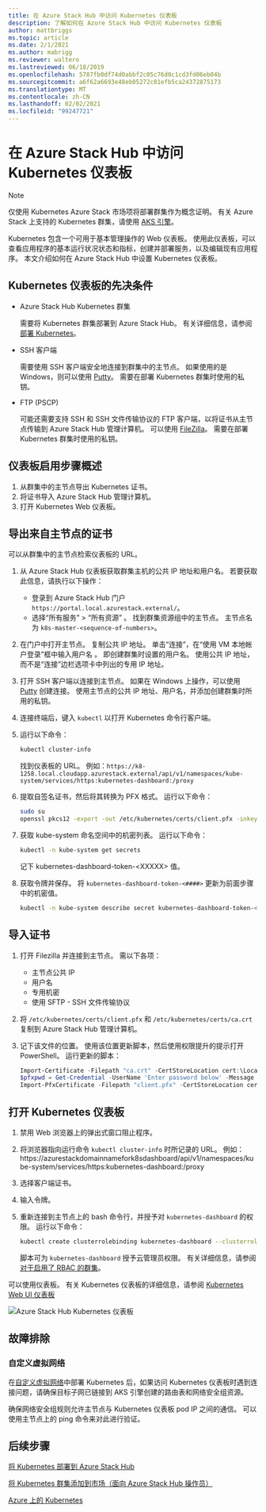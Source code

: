 ```yaml
---
title: 在 Azure Stack Hub 中访问 Kubernetes 仪表板
description: 了解如何在 Azure Stack Hub 中访问 Kubernetes 仪表板
author: mattbriggs
ms.topic: article
ms.date: 2/1/2021
ms.author: mabrigg
ms.reviewer: waltero
ms.lastreviewed: 06/18/2019
ms.openlocfilehash: 5787fb0df74d0abbf2c05c76d0c1cd3fd06eb04b
ms.sourcegitcommit: a6f62a6693e48eb05272c01efb5ca24372875173
ms.translationtype: MT
ms.contentlocale: zh-CN
ms.lasthandoff: 02/02/2021
ms.locfileid: "99247721"
---
```

# <a name="access-the-kubernetes-dashboard-in-azure-stack-hub"></a>在 Azure Stack Hub 中访问 Kubernetes 仪表板 

> [!NOTE]   
> 仅使用 Kubernetes Azure Stack 市场项将部署群集作为概念证明。 有关 Azure Stack 上支持的 Kubernetes 群集，请使用 [AKS 引擎](azure-stack-kubernetes-aks-engine-overview.md)。

Kubernetes 包含一个可用于基本管理操作的 Web 仪表板。 使用此仪表板，可以查看应用程序的基本运行状况状态和指标，创建并部署服务，以及编辑现有应用程序。 本文介绍如何在 Azure Stack Hub 中设置 Kubernetes 仪表板。

## <a name="prerequisites-for-kubernetes-dashboard"></a>Kubernetes 仪表板的先决条件

* Azure Stack Hub Kubernetes 群集

    需要将 Kubernetes 群集部署到 Azure Stack Hub。 有关详细信息，请参阅[部署 Kubernetes](azure-stack-solution-template-kubernetes-deploy.md)。

* SSH 客户端

    需要使用 SSH 客户端安全地连接到群集中的主节点。 如果使用的是 Windows，则可以使用 [Putty](https://www.ssh.com/ssh/putty/download)。 需要在部署 Kubernetes 群集时使用的私钥。

* FTP (PSCP)

    可能还需要支持 SSH 和 SSH 文件传输协议的 FTP 客户端，以将证书从主节点传输到 Azure Stack Hub 管理计算机。 可以使用 [FileZilla](https://filezilla-project.org/download.php?type=client)。 需要在部署 Kubernetes 群集时使用的私钥。

## <a name="overview-of-steps-to-enable-dashboard"></a>仪表板启用步骤概述

1.  从群集中的主节点导出 Kubernetes 证书。 
2.  将证书导入 Azure Stack Hub 管理计算机。
2.  打开 Kubernetes Web 仪表板。 

## <a name="export-certificate-from-the-master"></a>导出来自主节点的证书 

可以从群集中的主节点检索仪表板的 URL。

1. 从 Azure Stack Hub 仪表板获取群集主机的公共 IP 地址和用户名。 若要获取此信息，请执行以下操作：

    - 登录到 Azure Stack Hub 门户 `https://portal.local.azurestack.external/`。
    - 选择“所有服务” > “所有资源” 。 找到群集资源组中的主节点。 主节点名为 `k8s-master-<sequence-of-numbers>`。 

2. 在门户中打开主节点。 复制公共 IP 地址。 单击“连接”，在“使用 VM 本地帐户登录”框中输入用户名 。 即创建群集时设置的用户名。 使用公共 IP 地址，而不是“连接”边栏选项卡中列出的专用 IP 地址。

3.  打开 SSH 客户端以连接到主节点。 如果在 Windows 上操作，可以使用 [Putty](https://www.ssh.com/ssh/putty/download) 创建连接。 使用主节点的公共 IP 地址、用户名，并添加创建群集时所用的私钥。

4.  连接终端后，键入 `kubectl` 以打开 Kubernetes 命令行客户端。

5. 运行以下命令：

    ```Bash   
    kubectl cluster-info 
    ``` 
    找到仪表板的 URL。 例如：`https://k8-1258.local.cloudapp.azurestack.external/api/v1/namespaces/kube-system/services/https:kubernetes-dashboard:/proxy`

6.  提取自签名证书，然后将其转换为 PFX 格式。 运行以下命令：

    ```Bash  
    sudo su 
    openssl pkcs12 -export -out /etc/kubernetes/certs/client.pfx -inkey /etc/kubernetes/certs/client.key  -in /etc/kubernetes/certs/client.crt -certfile /etc/kubernetes/certs/ca.crt 
    ```

7.  获取 kube-system 命名空间中的机密列表。 运行以下命令：

    ```Bash  
    kubectl -n kube-system get secrets
    ```

    记下 kubernetes-dashboard-token-\<XXXXX> 值。 

8.  获取令牌并保存。 将 `kubernetes-dashboard-token-<####>` 更新为前面步骤中的机密值。

    ```Bash  
    kubectl -n kube-system describe secret kubernetes-dashboard-token-<####>| awk '$1=="token:"{print $2}' 
    ```

## <a name="import-the-certificate"></a>导入证书

1. 打开 Filezilla 并连接到主节点。 需以下各项：

    - 主节点公共 IP
    - 用户名
    - 专用机密
    - 使用 SFTP - SSH 文件传输协议

2. 将 `/etc/kubernetes/certs/client.pfx` 和 `/etc/kubernetes/certs/ca.crt` 复制到 Azure Stack Hub 管理计算机。

3. 记下该文件的位置。 使用该位置更新脚本，然后使用权限提升的提示打开 PowerShell。 运行更新的脚本：  

    ```powershell   
    Import-Certificate -Filepath "ca.crt" -CertStoreLocation cert:\LocalMachine\Root 
    $pfxpwd = Get-Credential -UserName 'Enter password below' -Message 'Enter password below' 
    Import-PfxCertificate -Filepath "client.pfx" -CertStoreLocation cert:\CurrentUser\My -Password $pfxpwd.Password 
    ``` 

## <a name="open-the-kubernetes-dashboard"></a>打开 Kubernetes 仪表板 

1. 禁用 Web 浏览器上的弹出式窗口阻止程序。

2. 将浏览器指向运行命令 `kubectl cluster-info` 时所记录的 URL。 例如：https:\//azurestackdomainnamefork8sdashboard/api/v1/namespaces/kube-system/services/https:kubernetes-dashboard:/proxy 
3. 选择客户端证书。
4. 输入令牌。 
5. 重新连接到主节点上的 bash 命令行，并授予对 `kubernetes-dashboard` 的权限。 运行以下命令：

    ```Bash  
    kubectl create clusterrolebinding kubernetes-dashboard --clusterrole=cluster-admin --serviceaccount=kube-system:kubernetes-dashboard 
    ``` 

    脚本可为 `kubernetes-dashboard` 授予云管理员权限。 有关详细信息，请参阅[对于启用了 RBAC 的群集](/azure/aks/kubernetes-dashboard)。

可以使用仪表板。 有关 Kubernetes 仪表板的详细信息，请参阅 [Kubernetes Web UI 仪表板](https://kubernetes.io/docs/tasks/access-application-cluster/web-ui-dashboard/) 

![Azure Stack Hub Kubernetes 仪表板](media/azure-stack-solution-template-kubernetes-dashboard/azure-stack-kub-dashboard.png)

## <a name="troubleshooting"></a>故障排除

### <a name="custom-virtual-networks"></a>自定义虚拟网络

在[自定义虚拟网络](./kubernetes-aks-engine-custom-vnet.md)中部署 Kubernetes 后，如果访问 Kubernetes 仪表板时遇到连接问题，请确保目标子网已链接到 AKS 引擎创建的路由表和网络安全组资源。

确保网络安全组规则允许主节点与 Kubernetes 仪表板 pod IP 之间的通信。 可以使用主节点上的 ping 命令来对此进行验证。

## <a name="next-steps"></a>后续步骤 

[将 Kubernetes 部署到 Azure Stack Hub](azure-stack-solution-template-kubernetes-deploy.md)  

[将 Kubernetes 群集添加到市场（面向 Azure Stack Hub 操作员）](../operator/azure-stack-solution-template-kubernetes-cluster-add.md)  

[Azure 上的 Kubernetes](/azure/container-service/kubernetes/container-service-kubernetes-walkthrough)  
